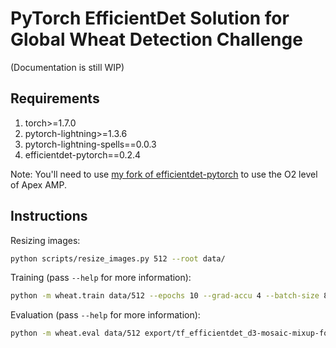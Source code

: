# PyTorch EfficientDet Solution for Global Wheat Detection Challenge

(Documentation is still WIP)

## Requirements

1. torch>=1.7.0
1. pytorch-lightning>=1.3.6
1. pytorch-lightning-spells==0.0.3
1. efficientdet-pytorch==0.2.4

Note: You'll need to use [my fork of efficientdet-pytorch](https://github.com/ceshine/efficientdet-pytorch) to use the O2 level of Apex AMP.

## Instructions

Resizing images:

```bash
python scripts/resize_images.py 512 --root data/
```

Training (pass `--help` for more information):

```bash
python -m wheat.train data/512 --epochs 10 --grad-accu 4 --batch-size 8 --arch tf_efficientdet_d3 --fold 0 --mixup 24 --mosaic-p 0.5
```

Evaluation (pass `--help` for more information):

```bash
python -m wheat.eval data/512 export/tf_efficientdet_d3-mosaic-mixup-fold0.pth --batch-size 8 --arch tf_efficientdet_d3 --fold 0
```
